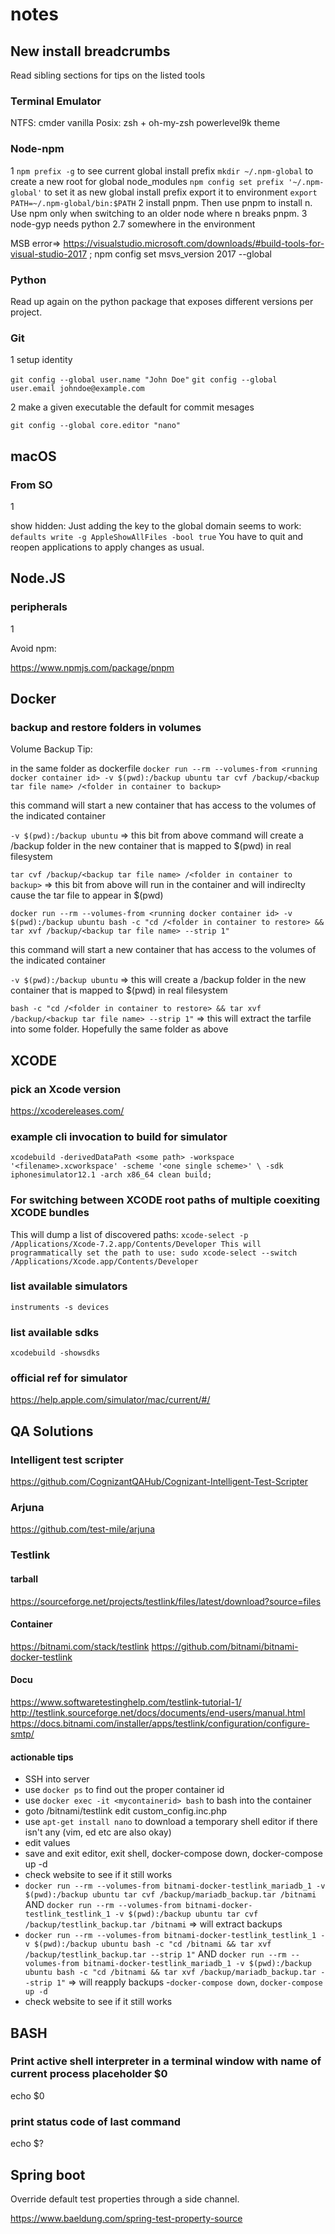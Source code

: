 # notes

## New install breadcrumbs

Read sibling sections for tips on the listed tools

### Terminal Emulator

NTFS: cmder vanilla
Posix: zsh + oh-my-zsh powerlevel9k theme

### Node-npm
 1
 `npm prefix -g` to see current global install prefix
 `mkdir ~/.npm-global` to create a new root for global node_modules
 `npm config set prefix '~/.npm-global'` to set it as new global install prefix
 export it to environment `export PATH=~/.npm-global/bin:$PATH`
 2
 install pnpm. Then use pnpm to install n. Use npm only when switching to an older node where n breaks pnpm.
3
node-gyp needs python 2.7 somewhere in the environment

MSB error=>  https://visualstudio.microsoft.com/downloads/#build-tools-for-visual-studio-2017 ; npm config set msvs_version 2017 --global

### Python

Read up again on the python package that exposes different versions per project.

### Git
1 setup identity

`git config --global user.name "John Doe"`
`git config --global user.email johndoe@example.com`

2 make a given executable the default for commit mesages

`git config --global core.editor "nano"`

## macOS

### From SO

1

show hidden: Just adding the key to the global domain seems to work:
`defaults write -g AppleShowAllFiles -bool true`
You have to quit and reopen applications to apply changes as usual.

## Node.JS

### peripherals

1

Avoid npm:

https://www.npmjs.com/package/pnpm

## Docker

### backup and restore folders in volumes

Volume Backup Tip:

in the same folder as dockerfile
`docker run --rm --volumes-from <running docker container id> -v $(pwd):/backup ubuntu tar cvf /backup/<backup tar file name> /<folder in container to backup>`

this command will start a new container that has access to the volumes of the indicated container

`-v $(pwd):/backup ubuntu` => this bit from above command will create a /backup folder in the new container that is mapped to $(pwd) in real filesystem

`tar cvf /backup/<backup tar file name> /<folder in container to backup>` => this bit from above will run in the container and will indireclty cause the tar file to appear in $(pwd)


`docker run --rm --volumes-from <running docker container id> -v $(pwd):/backup ubuntu bash -c "cd /<folder in container to restore> && tar xvf /backup/<backup tar file name> --strip 1"`

this command will start a new container that has access to the volumes of the indicated container

`-v $(pwd):/backup ubuntu` => this will create a /backup folder in the new container that is mapped to $(pwd) in real filesystem

`bash -c "cd /<folder in container to restore> && tar xvf /backup/<backup tar file name> --strip 1"` => this will extract the tarfile into some folder. Hopefully the same folder as above
  
## XCODE

### pick an Xcode version
https://xcodereleases.com/

### example cli invocation to build for simulator
`xcodebuild -derivedDataPath <some path> -workspace '<filename>.xcworkspace' -scheme '<one single scheme>' \
-sdk iphonesimulator12.1 -arch x86_64 clean build;`

### For switching between XCODE root paths of multiple coexiting XCODE bundles
This will dump a list of discovered paths:
`xcode-select -p  
/Applications/Xcode-7.2.app/Contents/Developer
This will programmatically set the path to use:
sudo xcode-select --switch /Applications/Xcode.app/Contents/Developer`

### list available simulators
`instruments -s devices`

### list available sdks
`xcodebuild -showsdks`

### official ref for simulator
https://help.apple.com/simulator/mac/current/#/


## QA Solutions

### Intelligent test scripter
https://github.com/CognizantQAHub/Cognizant-Intelligent-Test-Scripter

### Arjuna
https://github.com/test-mile/arjuna

### Testlink

#### tarball
https://sourceforge.net/projects/testlink/files/latest/download?source=files
#### Container
https://bitnami.com/stack/testlink
https://github.com/bitnami/bitnami-docker-testlink
#### Docu
https://www.softwaretestinghelp.com/testlink-tutorial-1/
http://testlink.sourceforge.net/docs/documents/end-users/manual.html
https://docs.bitnami.com/installer/apps/testlink/configuration/configure-smtp/
#### actionable tips
- SSH into server
- use `docker ps` to find out the proper container id
- use `docker exec -it <mycontainerid> bash` to bash into the container
- goto /bitnami/testlink edit custom_config.inc.php
- use `apt-get install nano` to download a temporary shell editor if there isn't any (vim, ed etc are also okay)
- edit values
- save and exit editor, exit shell, docker-compose down, docker-compose up -d
- check website to see if it still works
- ```docker run --rm --volumes-from bitnami-docker-testlink_mariadb_1 -v $(pwd):/backup ubuntu tar cvf /backup/mariadb_backup.tar /bitnami``` AND ```docker run --rm --volumes-from bitnami-docker-testlink_testlink_1 -v $(pwd):/backup ubuntu tar cvf /backup/testlink_backup.tar /bitnami``` => will extract backups
- ```docker run --rm --volumes-from bitnami-docker-testlink_testlink_1 -v $(pwd):/backup ubuntu bash -c "cd /bitnami && tar xvf /backup/testlink_backup.tar --strip 1"``` AND ```docker run --rm --volumes-from bitnami-docker-testlink_mariadb_1 -v $(pwd):/backup ubuntu bash -c "cd /bitnami && tar xvf /backup/mariadb_backup.tar --strip 1"``` => will reapply backups
-`docker-compose down`, `docker-compose up -d`
- check website to see if it still works

## BASH

### Print active shell interpreter in a terminal window with name of current process placeholder $0

echo $0

### print status code of last command

echo $?

## Spring boot

Override default test properties through a side channel.

https://www.baeldung.com/spring-test-property-source
